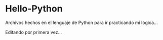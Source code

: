 # Hello-Python
Archivos hechos en el lenguaje de Python para ir practicando mi lógica...

Editando por primera vez...
